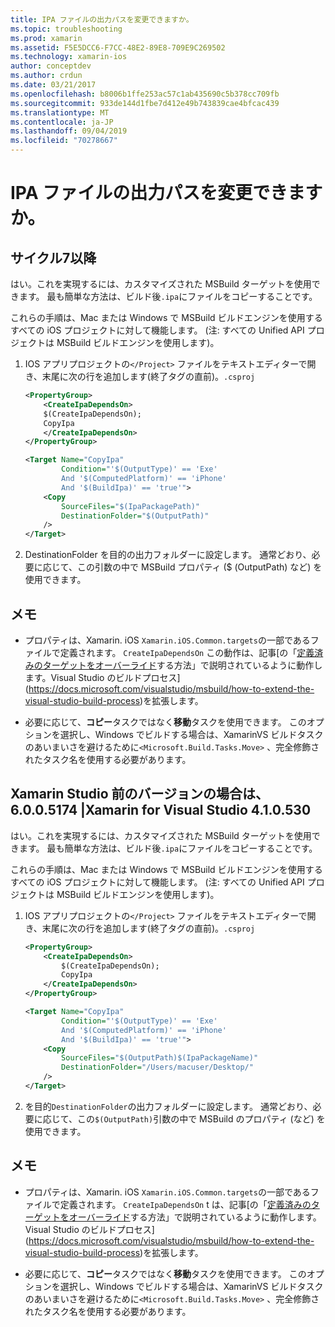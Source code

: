 ```yaml
---
title: IPA ファイルの出力パスを変更できますか。
ms.topic: troubleshooting
ms.prod: xamarin
ms.assetid: F5E5DCC6-F7CC-48E2-89E8-709E9C269502
ms.technology: xamarin-ios
author: conceptdev
ms.author: crdun
ms.date: 03/21/2017
ms.openlocfilehash: b8006b1ffe253ac57c1ab435690c5b378cc709fb
ms.sourcegitcommit: 933de144d1fbe7d412e49b743839cae4bfcac439
ms.translationtype: MT
ms.contentlocale: ja-JP
ms.lasthandoff: 09/04/2019
ms.locfileid: "70278667"
---
```

# <a name="can-i-change-the-output-path-of-the-ipa-file"></a>IPA ファイルの出力パスを変更できますか。

## <a name="for-cycle-7-and-higher"></a>サイクル7以降
はい。これを実現するには、カスタマイズされた MSBuild ターゲットを使用できます。 最も簡単な方法は、ビルド後`.ipa`にファイルをコピーすることです。

これらの手順は、Mac または Windows で MSBuild ビルドエンジンを使用するすべての iOS プロジェクトに対して機能します。 (注: すべての Unified API プロジェクトは MSBuild ビルドエンジンを使用します)。

1. IOS アプリプロジェクトの`</Project>` ファイルをテキストエディターで開き、末尾に次の行を追加します(終了タグの直前)。`.csproj`

    ```xml
    <PropertyGroup>
        <CreateIpaDependsOn>
        $(CreateIpaDependsOn);
        CopyIpa
        </CreateIpaDependsOn>
    </PropertyGroup>
    
    <Target Name="CopyIpa"
            Condition="'$(OutputType)' == 'Exe'
            And '$(ComputedPlatform)' == 'iPhone'
            And '$(BuildIpa)' == 'true'">
        <Copy
            SourceFiles="$(IpaPackagePath)"
            DestinationFolder="$(OutputPath)"
        />
    </Target>
    ```

2. DestinationFolder を目的の出力フォルダーに設定します。 通常どおり、必要に応じて、この引数の中で MSBuild プロパティ ($ (OutputPath) など) を使用できます。

## <a name="notes"></a>メモ
- プロパティは、Xamarin. iOS `Xamarin.iOS.Common.targets`の一部であるファイルで定義されます。 `CreateIpaDependsOn` この動作は、記事[の「[定義済みのターゲットをオーバーライド](https://docs.microsoft.com/visualstudio/msbuild/how-to-extend-the-visual-studio-build-process#overriding-predefined-targets)する方法」で説明されているように動作します。Visual Studio のビルドプロセス](https://docs.microsoft.com/visualstudio/msbuild/how-to-extend-the-visual-studio-build-process)を拡張します。

- 必要に応じて、**コピー**タスクではなく**移動**タスクを使用できます。 このオプションを選択し、Windows でビルドする場合は、XamarinVS ビルドタスクのあいまいさを避けるために`<Microsoft.Build.Tasks.Move>` 、完全修飾されたタスク名を使用する必要があります。

## <a name="for-versions-before-xamarin-studio-6005174--xamarin-for-visual-studio-410530"></a>Xamarin Studio 前のバージョンの場合は、6.0.0.5174 |Xamarin for Visual Studio 4.1.0.530

はい。これを実現するには、カスタマイズされた MSBuild ターゲットを使用できます。 最も簡単な方法は、ビルド後`.ipa`にファイルをコピーすることです。

これらの手順は、Mac または Windows で MSBuild ビルドエンジンを使用するすべての iOS プロジェクトに対して機能します。 (注: すべての Unified API プロジェクトは MSBuild ビルドエンジンを使用します)。

1. IOS アプリプロジェクトの`</Project>` ファイルをテキストエディターで開き、末尾に次の行を追加します(終了タグの直前)。`.csproj`

    ```xml
    <PropertyGroup>
        <CreateIpaDependsOn>
            $(CreateIpaDependsOn);
            CopyIpa
        </CreateIpaDependsOn>
    </PropertyGroup>

    <Target Name="CopyIpa"
            Condition="'$(OutputType)' == 'Exe'
            And '$(ComputedPlatform)' == 'iPhone'
            And '$(BuildIpa)' == 'true'">
        <Copy
            SourceFiles="$(OutputPath)$(IpaPackageName)"
            DestinationFolder="/Users/macuser/Desktop/"
        />
    </Target>
    ```

2. を目的`DestinationFolder`の出力フォルダーに設定します。 通常どおり、必要に応じて、この`$(OutputPath)`引数の中で MSBuild のプロパティ (など) を使用できます。

## <a name="notes"></a>メモ
- プロパティは、Xamarin. iOS `Xamarin.iOS.Common.targets`の一部であるファイルで定義されます。 `CreateIpaDependsOn` t は、記事[の「[定義済みのターゲットをオーバーライド](https://docs.microsoft.com/visualstudio/msbuild/how-to-extend-the-visual-studio-build-process#overriding-predefined-targets)する方法」で説明されているように動作します。Visual Studio のビルドプロセス](https://docs.microsoft.com/visualstudio/msbuild/how-to-extend-the-visual-studio-build-process)を拡張します。

- 必要に応じて、**コピー**タスクではなく**移動**タスクを使用できます。 このオプションを選択し、Windows でビルドする場合は、XamarinVS ビルドタスクのあいまいさを避けるために`<Microsoft.Build.Tasks.Move>` 、完全修飾されたタスク名を使用する必要があります。
